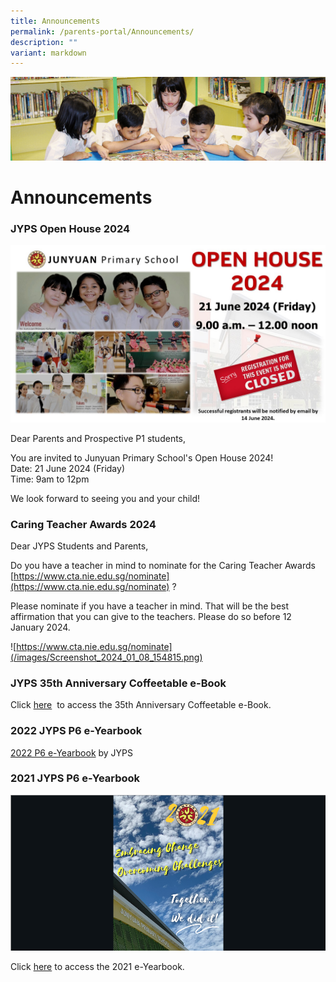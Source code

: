 ```yaml
---
title: Announcements
permalink: /parents-portal/Announcements/
description: ""
variant: markdown
---
```

![](/images/banner.gif)

Announcements
=============

### **JYPS Open House 2024**&nbsp;

![](/images/2024_JYPS_Open_House_Registration_Closed.jpg)

Dear Parents and Prospective P1 students, 

You are invited to Junyuan Primary School's Open House 2024! <br>
Date: 21 June 2024 (Friday) <br>
Time: 9am to 12pm


We look forward to seeing you and your child!


### **Caring Teacher Awards 2024**&nbsp;

Dear JYPS Students and Parents,

Do you have a teacher in mind to nominate for the Caring Teacher Awards
[https://www.cta.nie.edu.sg/nominate](https://www.cta.nie.edu.sg/nominate) ?

Please nominate if you have a teacher in mind. That will be the best affirmation that you can give to the teachers. Please do so before 12 January 2024.

![https://www.cta.nie.edu.sg/nominate](/images/Screenshot_2024_01_08_154815.png)


### **JYPS 35th Anniversary Coffeetable e-Book**&nbsp;

Click [here](https://drive.google.com/file/d/1gkwvfmR3U4kQIjAPnKtO4IKkWfjHOHoo/view?usp=sharing) &nbsp;to access the 35th Anniversary Coffeetable e-Book.



### **2022 JYPS P6 e-Yearbook**

[2022 P6 e-Yearbook](https://www.canva.com/design/DAFOt12c6WA/view?utm_content=DAFOt12c6WA&amp;utm_campaign=designshare&amp;utm_medium=embeds&amp;utm_source=link)&nbsp;by JYPS



### **2021 JYPS P6 e-Yearbook**

![](/images/e-Yearbook.png)

Click&nbsp;[here](https://www.canva.com/design/DAEu_gv4qZU/hFl6yglvn0V-1p86CFmK8g/view)&nbsp;to access the 2021 e-Yearbook.
